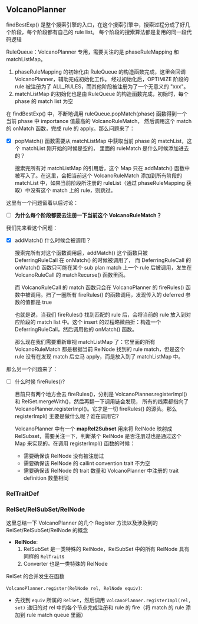 ## VolcanoPlanner

findBestExp() 是整个搜索引擎的入口，在这个搜索引擎中，搜索过程分成了好几个阶段，每个阶段都有自己的 rule list。
每个阶段的搜索算法都是复用的同一段代码逻辑

RuleQueue：VolcanoPlanner 专用，需要关注的是 phaseRuleMapping 和 matchListMap。
1. phaseRuleMapping 的初始化由 RuleQueue 的构造函数完成，这里会回调 VolcanoPlanner，辅助完成初始化工作。
  经过初始化后，OPTIMIZE 阶段的 rule 被注册为了 ALL_RULES，而其他阶段被注册为了一个无意义的 "xxx"。
2. matchListMap 的初始化也是由 RuleQueue 的构造函数完成，初始时，每个 phase 的 match list 为空

在 findBestExp() 中，不断地调用 ruleQueue.popMatch(phase) 函数得到一个当前 phase 中 importance 值最高的 VolcanoRuleMatch，
然后调用这个 match 的 onMatch 函数，完成 rule 的 apply。那么问题来了：

- [x] popMatch() 函数需要从 matchListMap 中获取当前 phase 的 matchList，这个 matchList 刚开始的时候是空的，
  里面的 ruleMatch 是什么时候添加进去的？
  
    搜索完所有对 matchListMap 的引用后，这个 Map 只在 addMatch() 函数中被写入了。在这里，会把当前这个 VolcanoRuleMatch
    添加到所有阶段的 matchList 中，如果当前阶段所注册的 ruleList（通过 phaseRuleMapping 获取）中没有这个 match 上的 rule，则跳过。
    
这里有一个问题留着以后讨论：
- [ ] **为什么每个阶段都要去注册一下当前这个 VolcanoRuleMatch？**
    
我们先来看这个问题：
- [x] addMatch() 什么时候会被调用？

    搜索完所有对这个函数调用后，addMatch() 这个函数只被 DeferringRuleCall 在 onMatch() 的时候被调用了，
    而 DeferringRuleCall 的 onMatch() 函数只可能在某个 sub plan match 上一个 rule 后被调用，发生在 VolcanoRuleCall
    的 matchRecurse() 函数里面。
    
    而 VolcanoRuleCall 的 match 函数只会在 VolcanoPlanner 的 fireRules() 函数中被调用。扫了一圈所有 fireRules() 的函数调用，发现传入的
    deferred 参数的值都是 true
    
    也就是说，当我们 fireRules() 找到匹配的 rule 后，会将当前的 rule 放入到对应阶段的 match list 中。这个 insert 的过程略微曲折：构造一个
    DeferringRuleCall，然后调用他的 onMatch() 函数。
    
    那么现在我们需要重新审视 matchListMap 了：它里面的所有 VolcanoRuleMatch 都是根据当前 RelNode 找到的 rule match，但是这个 rule
    没有在发现 match 后立马 apply，而是放入到了 matchListMap 中。
    
那么另一个问题来了：

- [ ] 什么时候 fireRules()?

    目前只有两个地方会去 fireRules()，分别是 VolcanoPlanner.registerImpl() 和 RelSet.mergeWith()，然后再翻一下调用链会发现，
    所有的线索都指向了 VolcanoPlanner.registerImpl()。它才是一切 fireRules() 的源头。那么 registerImpl() 主要是做什么呢？谁在调用它?
    
    VolcanoPlanner 中有一个 **mapRel2Subset** 用来将 RelNode 映射成 RelSubset，需要关注一下，判断某个 RelNode 是否注册过也是通过这个
    Map 来实现的。在调用 registerImpl() 函数的时候：
    - 需要确保该 RelNode 没有被注册过
    - 需要确保该 RelNode 的 callint convention trait 不为空
    - 需要确保该 RelNode 的 trait 数量和 VolcanoPlanner 中注册的 trait definition 数量相同
    
### RelTraitDef
    
### RelSet/RelSubSet/RelNode

这里总结一下 VolcanoPlanner 的几个 Register 方法以及涉及到的 RelSet/RelSubSet/RelNode 的概念

- **RelNode**:
  1. RelSubSet 是一类特殊的 RelNode，RelSubSet 中的所有 RelNode 具有同样的 `RelTrait`s
  2. Converter 也是一类特殊的 RelNode
  
RelSet 的合并发生在函数

`VolcanoPlanner.register(RelNode rel, RelNode equiv)`:
  - 先找到 `equiv` 所属的 `RelSet`，然后调用 `VolcanoPlanner.registerImpl(rel, set)` 递归的对 rel 中的各个节点完成注册和 rule 的 fire（将 match 的 rule 添加到 rule match queue 里面）
    
